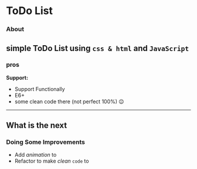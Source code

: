 # ToDo List

### About

## simple ToDo List using `css & html` and `JavaScript`

### pros

**Support:**

- Support Functionally
- E6+
- some clean code there (not perfect 100%) 😉

---

## What is the next

### Doing Some Improvements

- Add _animation_ to
- Refactor to make _clean_ `code` to
